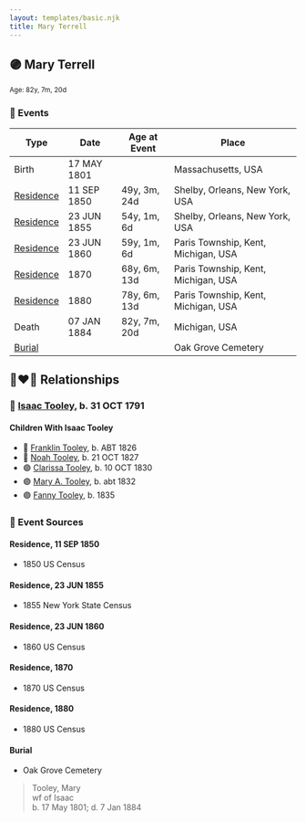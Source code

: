 ```yaml
---
layout: templates/basic.njk
title: Mary Terrell
---
```

## 🟣 Mary Terrell
<small>Age: 82y, 7m, 20d</small>

### 📆 Events

Type | Date | Age at Event | Place
------ | ------ | ------ | ------
Birth | 17 MAY 1801 |  | Massachusetts, USA
[Residence](#event-event-0) | 11 SEP 1850 | 49y, 3m, 24d | Shelby, Orleans, New York, USA
[Residence](#event-event-1) | 23 JUN 1855 | 54y, 1m, 6d | Shelby, Orleans, New York, USA
[Residence](#event-event-2) | 23 JUN 1860 | 59y, 1m, 6d | Paris Township, Kent, Michigan, USA
[Residence](#event-event-3) | 1870 | 68y, 6m, 13d | Paris Township, Kent, Michigan, USA
[Residence](#event-event-4) | 1880 | 78y, 6m, 13d | Paris Township, Kent, Michigan, USA
Death | 07 JAN 1884 | 82y, 7m, 20d | Michigan, USA
[Burial](#event-event-10) |  |  | Oak Grove Cemetery

## 👩‍❤️‍👨 Relationships

### 🔵 [Isaac Tooley](/people/6/65071054), b. 31 OCT 1791

#### Children With Isaac Tooley
* 🔵 [Franklin Tooley](/people/3/35646460), b. ABT 1826
* 🔵 [Noah Tooley](/people/8/84640933), b. 21 OCT 1827
* 🟣 [Clarissa Tooley](/people/9/91667756), b. 10 OCT 1830
* 🟣 [Mary A. Tooley](/people/5/53760761), b. abt 1832
* 🟣 [Fanny Tooley](/people/4/45270328), b. 1835
### 📰 Event Sources

#### <a id="event-event-0"></a> Residence, 11 SEP 1850
* 1850 US Census

#### <a id="event-event-1"></a> Residence, 23 JUN 1855
* 1855 New York State Census

#### <a id="event-event-2"></a> Residence, 23 JUN 1860
* 1860 US Census

#### <a id="event-event-3"></a> Residence, 1870
* 1870 US Census

#### <a id="event-event-4"></a> Residence, 1880
* 1880 US Census

#### <a id="event-event-10"></a> Burial
* Oak Grove Cemetery
>   
  > Tooley, Mary  
  > wf of Isaac  
  > b. 17 May 1801;  d. 7 Jan 1884
